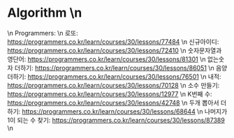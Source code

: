 # Algorithm \n
 \n
Programmers: \n
  로또: https://programmers.co.kr/learn/courses/30/lessons/77484 \n
  신규아이디: https://programmers.co.kr/learn/courses/30/lessons/72410 \n
  숫자문자열과 영단어: https://programmers.co.kr/learn/courses/30/lessons/81301 \n
  없는숫자 더하기: https://programmers.co.kr/learn/courses/30/lessons/86051 \n
  음양 더하기: https://programmers.co.kr/learn/courses/30/lessons/76501 \n
  내적: https://programmers.co.kr/learn/courses/30/lessons/70128 \n
  소수 만들기: https://programmers.co.kr/learn/courses/30/lessons/12977 \n
  K번째 수: https://programmers.co.kr/learn/courses/30/lessons/42748 \n
  두개 뽑아서 더하기: https://programmers.co.kr/learn/courses/30/lessons/68644 \n
  나머지가 1이 되는 수 찾기: https://programmers.co.kr/learn/courses/30/lessons/87389 \n
